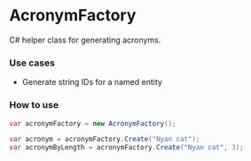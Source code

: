 AcronymFactory
=======================

C# helper class for generating acronyms.

### Use cases
* Generate string IDs for a named entity

### How to use
```csharp
var acronymFactory = new AcronymFactory();

var acronym = acronymFactory.Create("Nyan cat");
var acronymByLength = acronymFactory.Create("Nyan cat", 3);
```
